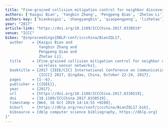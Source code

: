 ```yaml
---
title: "Fine-grained collision mitigation control for neighbor discovery in wireless sensor networks"
authors: ['Kaigui Bian', 'Yangbin Zhang', 'Pengpeng Qiao', 'Zhetao Li']
authors-key: ['biankaigui', 'zhangyangbin', 'qiaopengpeng', 'lizhetao']
year: "2017"
article-link: "https://doi.org/10.1109/ICCChina.2017.8330519"
venue: "ICCC"
bibex: "@inproceedings{DBLP:conf/iccchina/BianZQL17,
  author    = {Kaigui Bian and
               Yangbin Zhang and
               Pengpeng Qiao and
               Zhetao Li},
  title     = {Fine-grained collision mitigation control for neighbor discovery in
               wireless sensor networks},
  booktitle = {2017 {IEEE/CIC} International Conference on Communications in China,
               {ICCC} 2017, Qingdao, China, October 22-24, 2017},
  pages     = {1--6},
  publisher = {{IEEE}},
  year      = {2017},
  url       = {https://doi.org/10.1109/ICCChina.2017.8330519},
  doi       = {10.1109/ICCChina.2017.8330519},
  timestamp = {Wed, 16 Oct 2019 14:14:55 +0200},
  biburl    = {https://dblp.org/rec/conf/iccchina/BianZQL17.bib},
  bibsource = {dblp computer science bibliography, https://dblp.org}
}"
---
```

